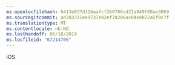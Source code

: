 ```yaml
---
ms.openlocfilehash: 6413e837d316aafcf260786cd21a849f88ae3069
ms.sourcegitcommit: ad203331ee9737e82ef70206ac04eeb72a5f9c7f
ms.translationtype: MT
ms.contentlocale: nb-NO
ms.lasthandoff: 06/18/2019
ms.locfileid: "67214706"
---
```

iOS